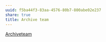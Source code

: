 ```yaml
---
uuid: f5ba44f3-83aa-4576-80b7-800abe02e237
share: true
title: Archive team
---
```

[Archiveteam](https://wiki.archiveteam.org/)